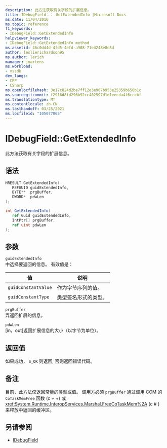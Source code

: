 ```yaml
---
description: 此方法获取有关字段的扩展信息。
title: IDebugField：： GetExtendedInfo |Microsoft Docs
ms.date: 11/04/2016
ms.topic: reference
f1_keywords:
- IDebugField::GetExtendedInfo
helpviewer_keywords:
- IDebugField::GetExtendedInfo method
ms.assetid: 46c0dd4d-4fd5-4efd-a908-71e4248e8e8d
author: leslierichardson95
ms.author: lerich
manager: jmartens
ms.workload:
- vssdk
dev_langs:
- CPP
- CSharp
ms.openlocfilehash: 3e17c824d2be7ff12e3e967b953e25359b650b1c
ms.sourcegitcommit: f2916d8fd296b92cc402597d1d1eecda4f6cccbf
ms.translationtype: MT
ms.contentlocale: zh-CN
ms.lasthandoff: 03/25/2021
ms.locfileid: "105077065"
---
```

# <a name="idebugfieldgetextendedinfo"></a>IDebugField::GetExtendedInfo
此方法获取有关字段的扩展信息。

## <a name="syntax"></a>语法

```cpp
HRESULT GetExtendedInfo( 
   REFGUID guidExtendedInfo,
   BYTE**  prgBuffer,
   DWORD*  pdwLen
);
```

```csharp
int GetExtendedInfo(
   ref Guid guidExtendedInfo,
   IntPtr[] prgBuffer,
   ref uint pdwLen
);
```

## <a name="parameters"></a>参数
`guidExtendedInfo`\
中选择要返回的信息。 有效值是：

|值|说明|
|-----------|-----------------|
|`guidConstantValue`|作为字节序列的值。|
|`guidConstantType`|类型签名形式的类型。|

`prgBuffer`\
弄返回扩展的信息。

`pdwLen`\
[in，out]返回扩展信息的大小（以字节为单位）。

## <a name="return-value"></a>返回值
 如果成功， `S_OK` 则返回; 否则返回错误代码。

## <a name="remarks"></a>备注
 目前，此方法仅返回常量的类型或值。 调用方必须 `prgBuffer` 通过调用 COM 的 `CoTaskMemFree` 函数 (c + +) 或 <xref:System.Runtime.InteropServices.Marshal.FreeCoTaskMem%2A> (c # ) 来释放中返回的缓冲区。

## <a name="see-also"></a>另请参阅
- [IDebugField](../../../extensibility/debugger/reference/idebugfield.md)

